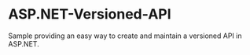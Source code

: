 # ASP.NET-Versioned-API
Sample providing an easy way to create and maintain a versioned API in ASP.NET.
